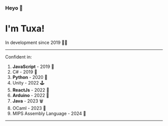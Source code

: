 ### Heyo 👋 
# I'm Tuxa!
In development since 2019 👨‍💻

___
Confident in:
1) **JavaScript** - 2019 🌟
2) C# - 2019 💫
3) **Python** - 2020 🐍
4) Unity - 2022 🕹
5) **ReactJs** - 2022 📖
6) **Arduino** - 2022 🤖
7) **Java** - 2023 🗑
8) OCaml - 2023 🐫
9) MIPS Assembly Language - 2024 🧱
___
